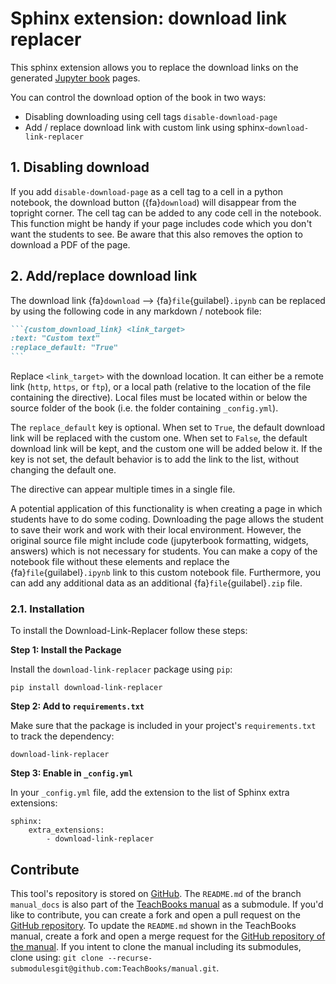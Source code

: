 # Sphinx extension: download link replacer

This sphinx extension allows you to replace the download links on the generated [Jupyter book](https://jupyterbook.org/en/stable/intro.html) pages.

You can control the download option of the book in two ways:
 - Disabling downloading using cell tags `disable-download-page`
 - Add / replace download link with custom link using sphinx-`download-link-replacer`

## 1. Disabling download
If you add `disable-download-page` as a cell tag to a cell in a python notebook, the download button ({fa}`download`) will disappear from the topright corner. The cell tag can be added to any code cell in the notebook. This function might be handy if your page includes code which you don't want the students to see. Be aware that this also removes the option to download a PDF of the page.

## 2. Add/replace download link
The download link {fa}`download` -->  {fa}`file`{guilabel}`.ipynb` can be replaced by using the following code in any markdown / notebook file:
````md
```{custom_download_link} <link_target>
:text: "Custom text"
:replace_default: "True"
```
````

Replace `<link_target>` with the download location. It can either be a remote link (`http`, `https`, or `ftp`), or a local path (relative to the location of the file containing the directive). Local files must be located within or below the source folder of the book (i.e. the folder containing `_config.yml`).

The `replace_default` key is optional. When set to `True`, the default download link will be replaced with the custom one. When set to `False`, the default download link will be kept, and the custom one will be added below it. If the key is not set, the default behavior is to add the link to the list, without changing the default one.

The directive can appear multiple times in a single file.

A potential application of this functionality is when creating a page in which students have to do some coding. Downloading the page allows the student to save their work and work with their local environment. However, the original source file might include code (jupyterbook formatting, widgets, answers) which is not necessary for students. You can make a copy of the notebook file without these elements and replace the {fa}`file`{guilabel}`.ipynb` link to this custom notebook file. Furthermore, you can add any additional data as an additional {fa}`file`{guilabel}`.zip` file. 

### 2.1. Installation
To install the Download-Link-Replacer follow these steps:

**Step 1: Install the Package**

Install the `download-link-replacer` package using `pip`:
```
pip install download-link-replacer
```

**Step 2: Add to `requirements.txt`**

Make sure that the package is included in your project's `requirements.txt` to track the dependency:
```
download-link-replacer
```

**Step 3: Enable in `_config.yml`**

In your `_config.yml` file, add the extension to the list of Sphinx extra extensions:
```
sphinx: 
    extra_extensions:
        - download-link-replacer
```

## Contribute
This tool's repository is stored on [GitHub](https://github.com/TeachBooks/Download-Link-Replace). The `README.md` of the branch `manual_docs` is also part of the [TeachBooks manual](https://teachbooks.io/manual/external/Download-Link-Replacer/README.html) as a submodule. If you'd like to contribute, you can create a fork and open a pull request on the [GitHub repository](https://github.com/TeachBooks/Download-Link-Replace). To update the `README.md` shown in the TeachBooks manual, create a fork and open a merge request for the [GitHub repository of the manual](https://github.com/TeachBooks/manual). If you intent to clone the manual including its submodules, clone using: `git clone --recurse-submodulesgit@github.com:TeachBooks/manual.git`.

